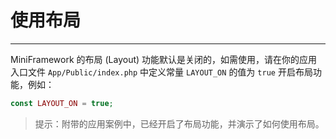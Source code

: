 # 使用布局

---

MiniFramework 的布局 \(Layout\) 功能默认是关闭的，如需使用，请在你的应用入口文件 `App/Public/index.php` 中定义常量 `LAYOUT_ON` 的值为 `true` 开启布局功能，例如：

```php
const LAYOUT_ON = true;
```

> 提示：附带的应用案例中，已经开启了布局功能，并演示了如何使用布局。



